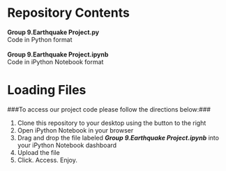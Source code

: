 Repository Contents
===
<b>Group 9.Earthquake Project.py</b><br>
Code in Python format
<br><br>
<b>Group 9.Earthquake Project.ipynb</b><br>
Code in iPython Notebook format

Loading Files
===
###To access our project code please follow the directions below:###
1. Clone this repository to your desktop using the button to the right<br>
2. Open iPython Notebook in your browser<br>
3. Drag and drop the file labeled <i><b>Group 9.Earthquake Project.ipynb</b></i> into your iPython Notebook dashboard <br>
4. Upload the file<br>
5. Click. Access. Enjoy.
